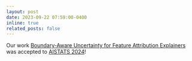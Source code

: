 ```yaml
---
layout: post
date: 2023-09-22 07:59:00-0400
inline: true
related_posts: false
---
```


Our work [Boundary-Aware Uncertainty for Feature Attribution Explainers](https://neurips.cc/virtual/2023/poster/70998) was accepted to [AISTATS 2024](https://virtual.aistats.org/Conferences/2024)!

